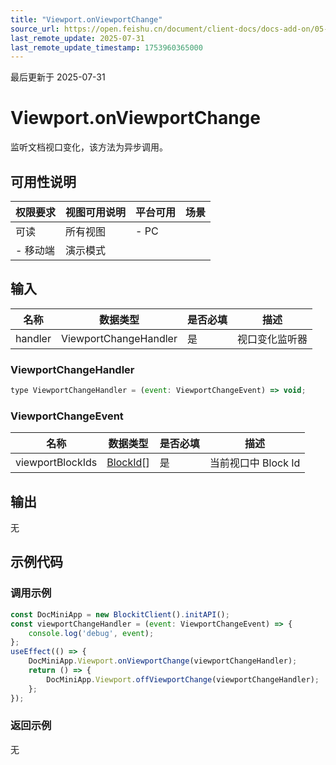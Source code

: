 ```yaml
---
title: "Viewport.onViewportChange"
source_url: https://open.feishu.cn/document/client-docs/docs-add-on/05-api-doc/viewport/Viewport.onViewportChange
last_remote_update: 2025-07-31
last_remote_update_timestamp: 1753960365000
---
```

最后更新于 2025-07-31

# Viewport.onViewportChange
监听文档视口变化，该方法为异步调用。

## 可用性说明

权限要求 | 视图可用说明 | 平台可用 | 场景
--- | --- | --- | ---
可读 | 所有视图 | - PC  
- 移动端 | 演示模式

## 输入

| **名称**  | **数据类型**              | **是否必填** | **描述**  |
| ------- | --------------------- | -------- | ------- |
| handler | ViewportChangeHandler | 是        | 视口变化监听器 |

### ViewportChangeHandler

```js
type ViewportChangeHandler = (event: ViewportChangeEvent) => void;
```

### ViewportChangeEvent

| **名称**           | **数据类型**                                                                   | **是否必填** | **描述**         |
| ---------------- | -------------------------------------------------------------------------- | -------- | -------------- |
| viewportBlockIds | [BlockId](https://open.feishu.cn/document/uAjLw4CM/uYjL24iN/docs-add-on/06-data-structure/blockid)[] | 是        | 当前视口中 Block Id |

## 输出

无

## 示例代码

### 调用示例

```js
const DocMiniApp = new BlockitClient().initAPI();
const viewportChangeHandler = (event: ViewportChangeEvent) => {
    console.log('debug', event);
};
useEffect(() => {
    DocMiniApp.Viewport.onViewportChange(viewportChangeHandler);
    return () => {
        DocMiniApp.Viewport.offViewportChange(viewportChangeHandler);
    };
});
```

### 返回示例

无
